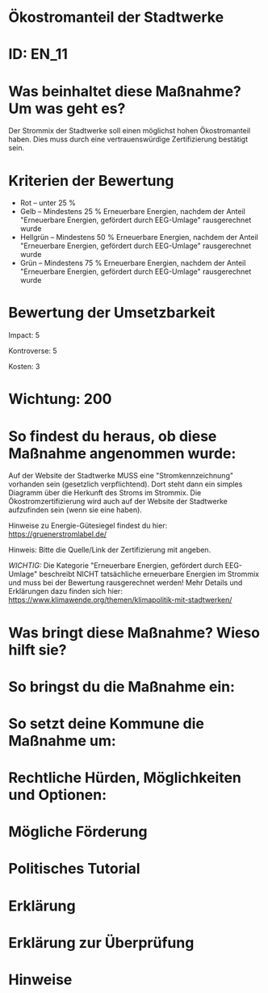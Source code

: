 # Ökostromanteil der Stadtwerke
# ID: EN_11
# Was beinhaltet diese Maßnahme? Um was geht es?
Der Strommix der Stadtwerke soll einen möglichst hohen Ökostromanteil haben. Dies muss durch eine vertrauenswürdige Zertifizierung bestätigt sein.
# Kriterien der Bewertung
- Rot – unter 25 %    
- Gelb – Mindestens 25 % Erneuerbare Energien, nachdem der Anteil "Erneuerbare Energien, gefördert durch EEG-Umlage" rausgerechnet wurde    
- Hellgrün – Mindestens 50 % Erneuerbare Energien, nachdem der Anteil "Erneuerbare Energien, gefördert durch EEG-Umlage" rausgerechnet wurde    
- Grün – Mindestens 75 % Erneuerbare Energien, nachdem der Anteil "Erneuerbare Energien, gefördert durch EEG-Umlage" rausgerechnet wurde
# Bewertung der Umsetzbarkeit

Impact: 5

Kontroverse: 5

Kosten: 3
# Wichtung: 200
# So findest du heraus, ob diese Maßnahme angenommen wurde:
Auf der Website der Stadtwerke MUSS eine "Stromkennzeichnung" vorhanden sein (gesetzlich verpflichtend). Dort steht dann ein simples Diagramm über die Herkunft des Stroms im Strommix.
Die Ökostromzertifizierung wird auch auf der Website der Stadtwerke aufzufinden sein (wenn sie eine haben).

Hinweise zu Energie-Gütesiegel findest du hier: https://gruenerstromlabel.de/

Hinweis: Bitte die Quelle/Link der Zertifizierung mit angeben.

*WICHTIG:* Die Kategorie "Erneuerbare Energien, gefördert durch EEG-Umlage" beschreibt NICHT tatsächliche erneuerbare Energien im Strommix und muss bei der Bewertung rausgerechnet werden! Mehr Details und Erklärungen dazu finden sich hier: https://www.klimawende.org/themen/klimapolitik-mit-stadtwerken/
# Was bringt diese Maßnahme? Wieso hilft sie?

# So bringst du die Maßnahme ein:

# So setzt deine Kommune die Maßnahme um:

# Rechtliche Hürden, Möglichkeiten und Optionen:

# Mögliche Förderung

# Politisches Tutorial

# Erklärung

# Erklärung zur Überprüfung

# Hinweise
